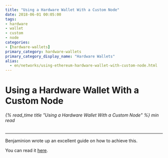```yaml
---
title: "Using a Hardware Wallet With a Custom Node"
date: 2018-06-01 00:05:00
tags:
- hardware
- wallet
- custom
- node
categories:
- [hardware-wallets]
primary_category: hardware-wallets
primary_category_display_name: "Hardware Wallets"
alias:
  - en/networks/using-ethereum-hardware-wallet-with-custom-node.html
---
```


# **Using a Hardware Wallet With a Custom Node**

###### {% read_time title "Using a Hardware Wallet With a Custom Node" %} min read

* * *

Benjaminion wrote up an excellent guide on how to achieve this.

You can read it [here][excellentGuide].

[excellentGuide]: https://github.com/benjaminion/eth-parity-qnap/wiki/Connecting-to-MyEtherWallet

